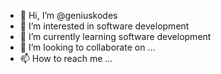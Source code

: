 - 👋 Hi, I’m @geniuskodes
- 👀 I’m interested in software development
- 🌱 I’m currently learning software development
- 💞️ I’m looking to collaborate on ...
- 📫 How to reach me ...

<!---
geniuskodes/geniuskodes is a ✨ special ✨ repository because its `README.md` (this file) appears on your GitHub profile.
You can click the Preview link to take a look at your changes.
--->
